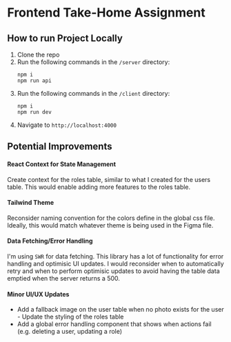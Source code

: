 # Frontend Take-Home Assignment

## How to run Project Locally

1. Clone the repo
2. Run the following commands in the `/server` directory:
   ```
   npm i
   npm run api
   ```
3. Run the following commands in the `/client` directory:
   ```
   npm i
   npm run dev
   ```
4. Navigate to `http://localhost:4000`

## Potential Improvements

#### React Context for State Management

Create context for the roles table, similar to what I created for the users table. This would enable adding more features to the roles table.

#### Tailwind Theme

Reconsider naming convention for the colors define in the global css file. Ideally, this would match whatever theme is being used in the Figma file.

#### Data Fetching/Error Handling

I'm using `SWR` for data fetching. This library has a lot of functionality for error handling and optimisic UI updates. I would reconsider when to automatically retry and when to perform optimisic updates to avoid having the table data emptied when the server returns a 500.

#### Minor UI/UX Updates

- Add a fallback image on the user table when no photo exists for the user - Update the styling of the roles table
- Add a global error handling component that shows when actions fail (e.g. deleting a user, updating a role)

